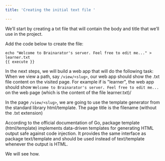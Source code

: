 ```yaml
---
title: 'Creating the initial text file '

---
```

<!--Creating the initial text file -->

We’ll start by creating a txt file that will contain the body and title that we’ll use in the project.

Add the code below to create the file:

```
echo "Welcome to Brainarator's server. Feel free to edit me..." > learner.txt
{{ execute }}
```

In the next steps, we will build a web app that will do the following task: When we view a path, say `/view/<slug>`, our web app should show the <slug>.txt file content on the visited page. For example if <slug> is "learner", the web app should show `Welcome to Brainarator's server. Feel free to edit me...` on the web page (which is the content of the file learner.txt)/

In the page `/view/<slug>`, we are going to use the template generator from the standard library html/template. The page title is the filename (without the .txt extension)

According to the official documentation of Go, package template (html/template) implements data-driven templates for generating HTML output safe against code injection. It provides the same interface as package text/template and should be used instead of text/template whenever the output is HTML.

We will see how.